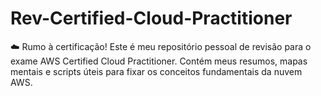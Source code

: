 # Rev-Certified-Cloud-Practitioner
☁️ Rumo à certificação! Este é meu repositório pessoal de revisão para o exame AWS Certified Cloud Practitioner. Contém meus resumos, mapas mentais e scripts úteis para fixar os conceitos fundamentais da nuvem AWS.
